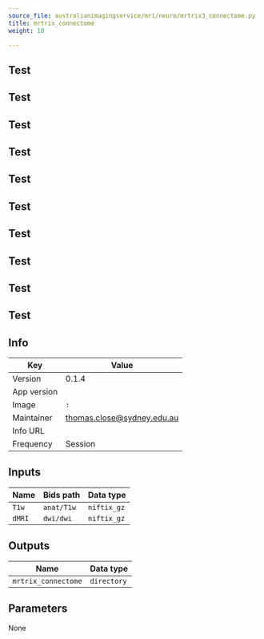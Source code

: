 ```yaml
---
source_file: australianimagingservice/mri/neuro/mrtrix3_connectome.py
title: mrtrix_connectome
weight: 10

---
```




## Test
## Test
## Test
## Test
## Test
## Test
## Test
## Test
## Test
## Test
## Info
|Key|Value|
|---|-----|
|Version|0.1.4|
|App version||
|Image|`:`|
|Maintainer|thomas.close@sydney.edu.au|
|Info URL||
|Frequency|Session|

## Inputs
|Name|Bids path|Data type|
|----|---------|---------|
|`T1w`|`anat/T1w`|`niftix_gz`|
|`dMRI`|`dwi/dwi`|`niftix_gz`|

## Outputs
|Name|Data type|
|----|---------|
|`mrtrix_connectome`|`directory`|

## Parameters
None

